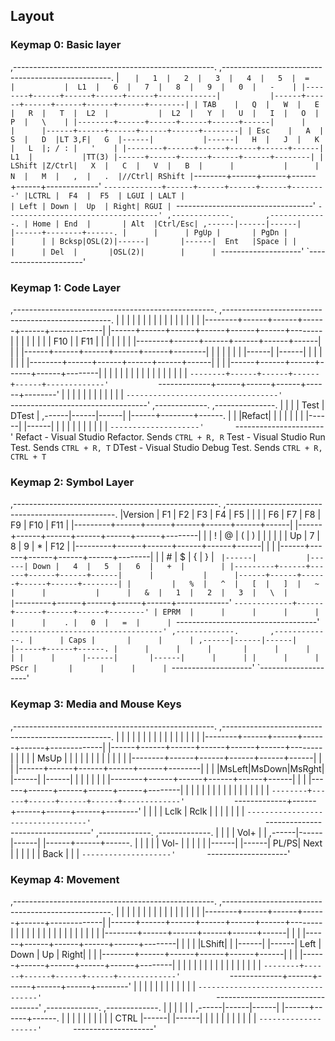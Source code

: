 ## Layout

### Keymap 0: Basic layer
,--------------------------------------------------.           ,--------------------------------------------------.
|   `    |   1  |   2  |   3  |   4  |   5  |  =   |           |  L1  |   6  |   7  |   8  |   9  |   0  |   -    |
|--------+------+------+------+------+-------------|           |------+------+------+------+------+------+--------|
| TAB    |   Q  |   W  |   E  |   R  |   T  |  L2  |           |  L2  |   Y  |   U  |   I  |   O  |   P  |   \    |
|--------+------+------+------+------+------|      |           |      |------+------+------+------+------+--------|
| Esc    |   A  |   S  |   D  |LT 3,F|   G  |------|           |------|   H  |   J  |   K  |   L  |; / : |   '    |
|--------+------+------+------+------+------|  L1  |           |TT(3) |------+------+------+------+------+--------|
| LShift |Z/Ctrl|   X  |   C  |   V  |   B  |      |           |      |   N  |   M  |   ,  |   .  |//Ctrl| RShift |
`--------+------+------+------+------+-------------'           `-------------+------+------+------+------+--------'
  |LCTRL |  F4  |  F5  | LGUI | LALT |                                       | Left | Down |  Up  | Right| RGUI |
  `----------------------------------'                                       `----------------------------------'
                                       ,-------------.       ,-------------.
                                       | Home | End  |       | Alt  |Ctrl/Esc|
                                ,------|------|------|       |------+--------+------.
                                |      |      | PgUp |       | PgDn |        |      |
                                | Bcksp|OSL(2)|------|       |------|  Ent   |Space |
                                |      |      | Del  |       |OSL(2)|        |      |
                                `--------------------'       `----------------------'


### Keymap 1: Code Layer
,--------------------------------------------------.           ,--------------------------------------------------.
|        |      |      |      |      |      |      |           |      |      |      |      |      |      |        |
|--------+------+------+------+------+-------------|           |------+------+------+------+------+------+--------|
|        |      |      |      |      |      |  F10 |           |  F11 |      |      |      |      |      |        |
|--------+------+------+------+------+------|      |           |      |------+------+------+------+------+--------|
|        |      |      |      |      |      |------|           |------|      |      |      |      |      |        |
|--------+------+------+------+------+------|      |           |      |------+------+------+------+------+--------|
|        |      |      |      |      |      |      |           |      |      |      |      |      |      |        |
`--------+------+------+------+------+-------------'           `-------------+------+------+------+------+--------'
  |      |      |      |      |      |                                       |      |      |      |      |      |
  `----------------------------------'                                       `----------------------------------'
                                       ,-------------.       ,---------------.
                                       |      |      |       | Test | DTest  |
                                ,------|------|------|       |------+--------+------.
                                |      |      |Refact|       |      |        |      |
                                |      |      |------|       |------|        |      |
                                |      |      |      |       |      |        |      |
                                `--------------------'       `----------------------'
Refact - Visual Studio Refactor. Sends `CTRL + R, R`
Test   - Visual Studio Run Test. Sends `CTRL + R, T`
DTest  - Visual Studio Debug Test. Sends `CTRL + R, CTRL + T`

### Keymap 2: Symbol Layer
,---------------------------------------------------.           ,--------------------------------------------------.
|Version  |  F1  |  F2  |  F3  |  F4  |  F5  |      |           |      |  F6  |  F7  |  F8  |  F9  |  F10 |   F11  |
|---------+------+------+------+------+------+------|           |------+------+------+------+------+------+--------|
|         |   !  |   @  |   (  |   )  |   |  |      |           |      |   Up |   7  |   8  |   9  |   *  |   F12  |
|---------+------+------+------+------+------|      |           |      |------+------+------+------+------+--------|
|         |   #  |   $  |   {  |   }  |   `  |------|           |------| Down |   4  |   5  |   6  |   +  |        |
|---------+------+------+------+------+------|      |           |      |------+------+------+------+------+--------|
|         |   %  |   ^  |   [  |   ]  |   ~  |      |           |      |   &  |   1  |   2  |   3  |   \  |        |
`---------+------+------+------+------+-------------'           `-------------+------+------+------+------+--------'
  | EPRM  |      |      |      |      |                                       |      |    . |   0  |   =  |      |
  `-----------------------------------'                                       `----------------------------------'
                                       ,-------------.       ,-------------.
                                       |      | Caps |       |      |      |
                                ,------|------|------|       |------+------+------.
                                |      |      |      |       |      |      |      |
                                |      |      |------|       |------|      |      |
                                |      |      | PScr |       |      |      |      |
                                `--------------------'       `--------------------'

### Keymap 3: Media and Mouse Keys
,--------------------------------------------------.           ,--------------------------------------------------.
|        |      |      |      |      |      |      |           |      |      |      |      |      |      |        |
|--------+------+------+------+------+-------------|           |------+------+------+------+------+------+--------|
|        |      |      | MsUp |      |      |      |           |      |      |      |      |      |      |        |
|--------+------+------+------+------+------|      |           |      |------+------+------+------+------+--------|
|        |      |MsLeft|MsDown|MsRght|      |------|           |------|      |      |      |      |      |        |
|--------+------+------+------+------+------|      |           |      |------+------+------+------+------+--------|
|        |      |      |      |      |      |      |           |      |      |      |      |      |      |        |
`--------+------+------+------+------+-------------'           `-------------+------+------+------+------+--------'
  |      |      |      | Lclk | Rclk |                                       |      |      |      |      |      |
  `----------------------------------'                                       `----------------------------------'
                                       ,-------------.       ,-------------.
                                       |      |      |       | Vol+ |      |
                                ,------|------|------|       |------+------+------.
                                |      |      |      |       | Vol- |      |      |
                                |      |      |------|       |------| PL/PS| Next |
                                |      |      |      |       | Back |      |      |
                                `--------------------'       `--------------------'

### Keymap 4: Movement
,--------------------------------------------------.           ,--------------------------------------------------.
|        |      |      |      |      |      |      |           |      |      |      |      |      |      |        |
|--------+------+------+------+------+-------------|           |------+------+------+------+------+------+--------|
|        |      |      |      |      |      |      |           |      |      |      |      |      |      |        |
|--------+------+------+------+------+------|      |           |      |------+------+------+------+------+--------|
|        |      |      |LShift|      |      |------|           |------| Left | Down |  Up  | Right|      |        |
|--------+------+------+------+------+------|      |           |      |------+------+------+------+------+--------|
|        |      |      |      |      |      |      |           |      |      |      |      |      |      |        |
`--------+------+------+------+------+-------------'           `-------------+------+------+------+------+--------'
  |      |      |      |      |      |                                       |      |      |      |      |      |
  `----------------------------------'                                       `----------------------------------'
                                       ,-------------.       ,-------------.
                                       |      |      |       |      |      |
                                ,------|------|------|       |------+------+------.
                                |      |      |      |       |      |      |      |
                                |      | CTRL |------|       |------|      |      |
                                |      |      |      |       |      |      |      |
                                `--------------------'       `--------------------'
 